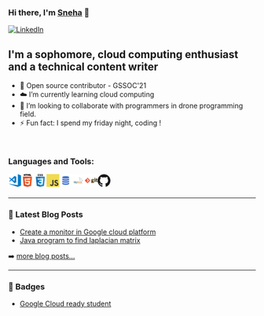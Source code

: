 ### Hi there, I'm [Sneha][website] 👋

[![LinkedIn](https://img.shields.io/badge/LinkedIn-Sneha-blue)](https://www.linkedin.com/in/sneha-veerakumar-2b39081b8/)

## I'm a sophomore, cloud computing enthusiast and a technical content writer

- 🎯 Open source contributor - GSSOC'21 
- ☁️ I’m currently learning cloud computing
- 🤝 I’m looking to collaborate with programmers in drone programming field.
- ⚡ Fun fact: I spend my friday night, coding !

<br />

### Languages and Tools:

<img align="left" alt="Visual Studio Code" width="26px" src="https://raw.githubusercontent.com/github/explore/80688e429a7d4ef2fca1e82350fe8e3517d3494d/topics/visual-studio-code/visual-studio-code.png" />
<img align="left" alt="HTML5" width="26px" src="https://raw.githubusercontent.com/github/explore/80688e429a7d4ef2fca1e82350fe8e3517d3494d/topics/html/html.png" />
<img align="left" alt="CSS3" width="26px" src="https://raw.githubusercontent.com/github/explore/80688e429a7d4ef2fca1e82350fe8e3517d3494d/topics/css/css.png" />
<img align="left" alt="JavaScript" width="26px" src="https://raw.githubusercontent.com/github/explore/80688e429a7d4ef2fca1e82350fe8e3517d3494d/topics/javascript/javascript.png" />
<img align="left" alt="SQL" width="26px" src="https://raw.githubusercontent.com/github/explore/80688e429a7d4ef2fca1e82350fe8e3517d3494d/topics/sql/sql.png" />
<img align="left" alt="MySQL" width="26px" src="https://raw.githubusercontent.com/github/explore/80688e429a7d4ef2fca1e82350fe8e3517d3494d/topics/mysql/mysql.png" />
<img align="left" alt="Git" width="26px" src="https://raw.githubusercontent.com/github/explore/80688e429a7d4ef2fca1e82350fe8e3517d3494d/topics/git/git.png" />
<img align="left" alt="GitHub" width="26px" src="https://raw.githubusercontent.com/github/explore/78df643247d429f6cc873026c0622819ad797942/topics/github/github.png" />

<br />
<br />

---
### 📝 Latest Blog Posts

- [Create a monitor in Google cloud platform](https://www.geeksforgeeks.org/google-cloud-platform-creating-a-cloud-monitor/)
- [Java program to find laplacian matrix](https://www.geeksforgeeks.org/java-program-to-find-laplacian-matrix-of-an-undirected-graph/)

➡️ [more blog posts...](https://auth.geeksforgeeks.org/user/snehaveerakumar/articles)

---
### 🎀 Badges

- [Google Cloud ready student](https://www.qwiklabs.com/public_profiles/4382fea0-3271-4f46-8cba-2422f986c956)

[website]: https://snehaveerakumar.github.io/Sneha_Veerakumar.github.io/
